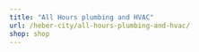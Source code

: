 ```yaml
---
title: "All Hours plumbing and HVAC"
url: /heber-city/all-hours-plumbing-and-hvac/
shop: shop
---
```

